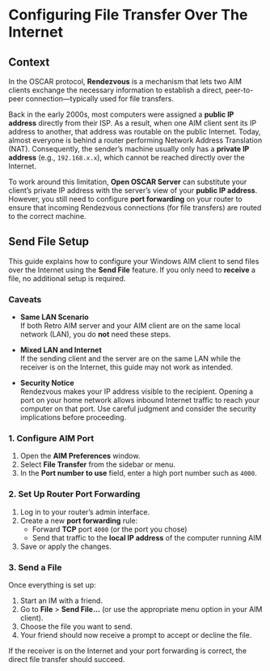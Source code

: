 # Configuring File Transfer Over The Internet

## Context

In the OSCAR protocol, **Rendezvous** is a mechanism that lets two AIM clients exchange the necessary information to
establish a direct, peer-to-peer connection—typically used for file transfers.

Back in the early 2000s, most computers were assigned a **public IP address** directly from their ISP. As a result, when
one AIM client sent its IP address to another, that address was routable on the public Internet. Today, almost everyone
is behind a router performing Network Address Translation (NAT). Consequently, the sender’s machine usually only has a
**private IP address** (e.g., `192.168.x.x`), which cannot be reached directly over the Internet.

To work around this limitation, **Open OSCAR Server** can substitute your client’s private IP address with the server’s
view of your **public IP address**. However, you still need to configure **port forwarding** on your router to ensure
that incoming Rendezvous connections (for file transfers) are routed to the correct machine.

## Send File Setup

This guide explains how to configure your Windows AIM client to send files over the Internet using the **Send File**
feature. If you only need to **receive** a file, no additional setup is required.

### Caveats

- **Same LAN Scenario**  
  If both Retro AIM server and your AIM client are on the same local network (LAN), you do **not** need these steps.

- **Mixed LAN and Internet**  
  If the sending client and the server are on the same LAN while the receiver is on the Internet, this guide may not
  work as intended.

- **Security Notice**  
  Rendezvous makes your IP address visible to the recipient. Opening a port on your home network allows inbound Internet
  traffic to reach your computer on that port. Use careful judgment and consider the security implications before
  proceeding.

### 1. Configure AIM Port

1. Open the **AIM Preferences** window.
2. Select **File Transfer** from the sidebar or menu.
3. In the **Port number to use** field, enter a high port number such as `4000`.

### 2. Set Up Router Port Forwarding

1. Log in to your router’s admin interface.
2. Create a new **port forwarding** rule:
    - Forward **TCP** port `4000` (or the port you chose)
    - Send that traffic to the **local IP address** of the computer running AIM
3. Save or apply the changes.

### 3. Send a File

Once everything is set up:

1. Start an IM with a friend.
2. Go to **File** > **Send File...** (or use the appropriate menu option in your AIM client).
3. Choose the file you want to send.
4. Your friend should now receive a prompt to accept or decline the file.

If the receiver is on the Internet and your port forwarding is correct, the direct file transfer should succeed.
